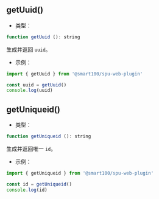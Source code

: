 ## getUuid()
+ 类型：

```js
function getUuid (): string
```

生成并返回 `uuid`。

+ 示例：

```js
import { getUuid } from '@smart100/spu-web-plugin'

const uuid = getUuid()
console.log(uuid)
```



## getUniqueid()
+ 类型：

```js
function getUniqueid (): string
```

生成并返回唯一 `id`。

+ 示例：

```js
import { getUniqueid } from '@smart100/spu-web-plugin'

const id = getUniqueid()
console.log(id)
```
